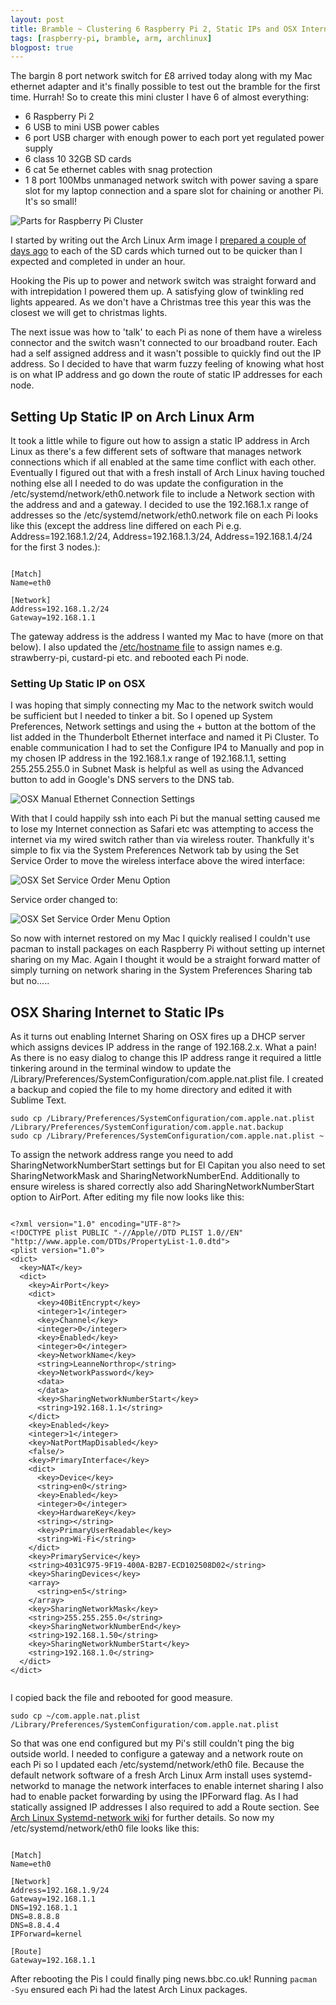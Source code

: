 ```yaml
---
layout: post
title: Bramble ~ Clustering 6 Raspberry Pi 2, Static IPs and OSX Internet Sharing
tags: [raspberry-pi, bramble, arm, archlinux]
blogpost: true
---
```

The bargin 8 port network switch for £8 arrived today along with my Mac ethernet adapter and it's finally possible to test out the bramble for the first time. Hurrah! So to create this mini cluster I have 6 of almost everything:

* 6 Raspberry Pi 2
* 6 USB to mini USB power cables
* 6 port USB charger with enough power to each port yet regulated power supply
* 6 class 10 32GB SD cards
* 6 cat 5e ethernet cables with snag protection
* 1 8 port 100Mbs unmanaged network switch with power saving a spare slot for my laptop connection and a spare slot for chaining or another Pi. It's so small!

![Parts for Raspberry Pi Cluster]({{site.baseurl}}/images/brambleparts.JPG)

I started by writing out the Arch Linux Arm image I [prepared a couple of days ago]({{site.baseurl}}/2015/12/28/bramble-prep.html) to each of the SD cards which turned out to be quicker than I expected and completed in under an hour.

Hooking the Pis up to power and network switch was straight forward and with intrepidation I powered them up. A satisfying glow of twinkling red lights appeared. As we don't have a Christmas tree this year this was the closest we will get to christmas lights.

The next issue was how to 'talk' to each Pi as none of them have a wireless connector and the switch wasn't connected to our broadband router. Each had a self assigned address and it wasn't possible to quickly find out the IP address. So I decided to have that warm fuzzy feeling of knowing what host is on what IP address and go down the route of static IP addresses for each node.

## Setting Up Static IP on Arch Linux Arm

It took a little while to figure out how to assign a static IP address in Arch Linux as there's a few different sets of software that manages network connections which if all enabled at the same time conflict with each other. Eventually I figured out that with a fresh install of Arch Linux having touched nothing else all I needed to do was update the configuration in the /etc/systemd/network/eth0.network file to include a Network section with the address and and a gateway. I decided to use the 192.168.1.x range of addresses so the /etc/systemd/network/eth0.network file on each Pi looks like this (except the address line differed on each Pi e.g. Address=192.168.1.2/24, Address=192.168.1.3/24, Address=192.168.1.4/24 for the first 3 nodes.):

<pre><code>
[Match]
Name=eth0

[Network]
Address=192.168.1.2/24
Gateway=192.168.1.1
</code></pre>

 The gateway address is the address I wanted my Mac to have (more on that below). I also updated the [/etc/hostname file](https://wiki.archlinux.org/index.php/Beginners'_guide#Hostname) to assign names e.g. strawberry-pi, custard-pi etc. and rebooted each Pi node.

### Setting Up Static IP on OSX

I was hoping that simply connecting my Mac to the network switch would be sufficient but I needed to tinker a bit. So I opened up System Preferences, Network settings and using the + button at the bottom of the list added in the Thunderbolt Ethernet interface and named it Pi Cluster. To enable communication I had to set the Configure IP4 to Manually and pop in my chosen IP address in the 192.168.1.x range of 192.168.1.1, setting 255.255.255.0 in Subnet Mask is helpful as well as using the Advanced button to add in Google's DNS servers to the DNS tab.

![OSX Manual Ethernet Connection Settings]({{site.baseurl}}/images/clusterosxnetworksettings.png)

With that I could happily ssh into each Pi but the manual setting caused me to lose my Internet connection as Safari etc was attempting to access the internet via my wired switch rather than via wireless router. Thankfully it's simple to fix via the System Preferences Network tab by using the Set Service Order to move the wireless interface above the wired interface:

![OSX Set Service Order Menu Option]({{site.baseurl}}/images/clusterosxserviceorder.png)

Service order changed to:

![OSX Set Service Order Menu Option]({{site.baseurl}}/images/osxserviceorder.png)

So now with internet restored on my Mac I quickly realised I couldn't use pacman to install packages on each Raspberry Pi without setting up internet sharing on my Mac. Again I thought it would be a straight forward matter of simply turning on network sharing in the System Preferences Sharing tab but no.....

## OSX Sharing Internet to Static IPs

As it turns out enabling Internet Sharing on OSX fires up a DHCP server which assigns devices IP address in the range of 192.168.2.x. What a pain! As there is no easy dialog to change this IP address range it required a little tinkering around in the terminal window to update the /Library/Preferences/SystemConfiguration/com.apple.nat.plist file. I created a backup and copied the file to my home directory and edited it with Sublime Text.

```
sudo cp /Library/Preferences/SystemConfiguration/com.apple.nat.plist /Library/Preferences/SystemConfiguration/com.apple.nat.backup
sudo cp /Library/Preferences/SystemConfiguration/com.apple.nat.plist ~
```

To assign the network address range you need to add SharingNetworkNumberStart settings but for El Capitan you also need to set SharingNetworkMask and SharingNetworkNumberEnd. Additionally to ensure wireless is shared correctly also add SharingNetworkNumberStart option to AirPort. After editing my file now looks like this:

<pre><code class="xml">
&lt;?xml version="1.0" encoding="UTF-8"?&gt;
&lt;!DOCTYPE plist PUBLIC "-//Apple//DTD PLIST 1.0//EN" "http://www.apple.com/DTDs/PropertyList-1.0.dtd"&gt;
&lt;plist version="1.0"&gt;
&lt;dict&gt;
  &lt;key&gt;NAT&lt;/key&gt;
  &lt;dict&gt;
    &lt;key&gt;AirPort&lt;/key&gt;
    &lt;dict&gt;
      &lt;key&gt;40BitEncrypt&lt;/key&gt;
      &lt;integer&gt;1&lt;/integer&gt;
      &lt;key&gt;Channel&lt;/key&gt;
      &lt;integer&gt;0&lt;/integer&gt;
      &lt;key&gt;Enabled&lt;/key&gt;
      &lt;integer&gt;0&lt;/integer&gt;
      &lt;key&gt;NetworkName&lt;/key&gt;
      &lt;string&gt;LeanneNorthrop&lt;/string&gt;
      &lt;key&gt;NetworkPassword&lt;/key&gt;
      &lt;data&gt;
      &lt;/data&gt;
      &lt;key&gt;SharingNetworkNumberStart&lt;/key&gt;
      &lt;string&gt;192.168.1.1&lt;/string&gt;
    &lt;/dict&gt;
    &lt;key&gt;Enabled&lt;/key&gt;
    &lt;integer&gt;1&lt;/integer&gt;
    &lt;key&gt;NatPortMapDisabled&lt;/key&gt;
    &lt;false/&gt;
    &lt;key&gt;PrimaryInterface&lt;/key&gt;
    &lt;dict&gt;
      &lt;key&gt;Device&lt;/key&gt;
      &lt;string&gt;en0&lt;/string&gt;
      &lt;key&gt;Enabled&lt;/key&gt;
      &lt;integer&gt;0&lt;/integer&gt;
      &lt;key&gt;HardwareKey&lt;/key&gt;
      &lt;string&gt;&lt;/string&gt;
      &lt;key&gt;PrimaryUserReadable&lt;/key&gt;
      &lt;string&gt;Wi-Fi&lt;/string&gt;
    &lt;/dict&gt;
    &lt;key&gt;PrimaryService&lt;/key&gt;
    &lt;string&gt;4031C975-9F19-400A-B2B7-ECD102508D02&lt;/string&gt;
    &lt;key&gt;SharingDevices&lt;/key&gt;
    &lt;array&gt;
      &lt;string&gt;en5&lt;/string&gt;
    &lt;/array&gt;
    &lt;key&gt;SharingNetworkMask&lt;/key&gt;
    &lt;string&gt;255.255.255.0&lt;/string&gt;
    &lt;key&gt;SharingNetworkNumberEnd&lt;/key&gt;
    &lt;string&gt;192.168.1.50&lt;/string&gt;
    &lt;key&gt;SharingNetworkNumberStart&lt;/key&gt;
    &lt;string&gt;192.168.1.0&lt;/string&gt;
  &lt;/dict&gt;
&lt;/dict&gt;
</plist>
</code></pre>

I copied back the file and rebooted for good measure.

```
sudo cp ~/com.apple.nat.plist /Library/Preferences/SystemConfiguration/com.apple.nat.plist
```

So that was one end configured but my Pi's still couldn't ping the big outside world. I needed to configure a gateway and a network route on each Pi so I updated each /etc/systemd/network/eth0 file. Because the default network software of a fresh Arch Linux Arm install uses systemd-networkd to manage the network interfaces to enable internet sharing I also had to enable packet forwarding by using the IPForward flag. As I had statically assigned IP addresses I also required to add a Route section. See [Arch Linux Systemd-network wiki](https://wiki.archlinux.org/index.php/Systemd-networkd) for further details. So now my /etc/systemd/network/eth0 file looks like this:


<pre><code>
[Match]
Name=eth0

[Network]
Address=192.168.1.9/24
Gateway=192.168.1.1
DNS=192.168.1.1
DNS=8.8.8.8
DNS=8.8.4.4
IPForward=kernel

[Route]
Gateway=192.168.1.1
</code></pre>

After rebooting the Pis I could finally ping news.bbc.co.uk! Running `pacman -Syu` ensured each Pi had the latest Arch Linux packages.